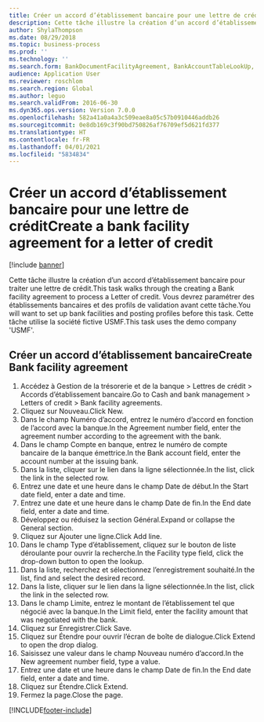 ```yaml
---
title: Créer un accord d’établissement bancaire pour une lettre de crédit
description: Cette tâche illustre la création d’un accord d’établissement bancaire pour traiter une lettre de crédit.
author: ShylaThompson
ms.date: 08/29/2018
ms.topic: business-process
ms.prod: ''
ms.technology: ''
ms.search.form: BankDocumentFacilityAgreement, BankAccountTableLookUp, BankDocumentFacilityAgreementExtension, DefaultDashboard
audience: Application User
ms.reviewer: roschlom
ms.search.region: Global
ms.author: leguo
ms.search.validFrom: 2016-06-30
ms.dyn365.ops.version: Version 7.0.0
ms.openlocfilehash: 582a41a0a4a3c509eae8a05c57b0910446addb26
ms.sourcegitcommit: 0e8db169c3f90bd750826af76709ef5d621fd377
ms.translationtype: HT
ms.contentlocale: fr-FR
ms.lasthandoff: 04/01/2021
ms.locfileid: "5834834"
---
```

# <a name="create-a-bank-facility-agreement-for-a-letter-of-credit"></a><span data-ttu-id="e4d62-103">Créer un accord d’établissement bancaire pour une lettre de crédit</span><span class="sxs-lookup"><span data-stu-id="e4d62-103">Create a bank facility agreement for a letter of credit</span></span>

[!include [banner](../../includes/banner.md)]

<span data-ttu-id="e4d62-104">Cette tâche illustre la création d’un accord d’établissement bancaire pour traiter une lettre de crédit.</span><span class="sxs-lookup"><span data-stu-id="e4d62-104">This task walks through the creating a Bank facility agreement to process a Letter of credit.</span></span> <span data-ttu-id="e4d62-105">Vous devrez paramétrer des établissements bancaires et des profils de validation avant cette tâche.</span><span class="sxs-lookup"><span data-stu-id="e4d62-105">You will want to set up bank facilities and posting profiles before this task.</span></span>  <span data-ttu-id="e4d62-106">Cette tâche utilise la société fictive USMF.</span><span class="sxs-lookup"><span data-stu-id="e4d62-106">This task uses the demo company 'USMF'.</span></span>  


## <a name="create-bank-facility-agreement"></a><span data-ttu-id="e4d62-107">Créer un accord d’établissement bancaire</span><span class="sxs-lookup"><span data-stu-id="e4d62-107">Create Bank facility agreement</span></span>
1. <span data-ttu-id="e4d62-108">Accédez à Gestion de la trésorerie et de la banque > Lettres de crédit > Accords d’établissement bancaire.</span><span class="sxs-lookup"><span data-stu-id="e4d62-108">Go to Cash and bank management > Letters of credit > Bank facility agreements.</span></span>
2. <span data-ttu-id="e4d62-109">Cliquez sur Nouveau.</span><span class="sxs-lookup"><span data-stu-id="e4d62-109">Click New.</span></span>
3. <span data-ttu-id="e4d62-110">Dans le champ Numéro d’accord, entrez le numéro d’accord en fonction de l’accord avec la banque.</span><span class="sxs-lookup"><span data-stu-id="e4d62-110">In the Agreement number field, enter the agreement number according to the agreement with the bank.</span></span>
4. <span data-ttu-id="e4d62-111">Dans le champ Compte en banque, entrez le numéro de compte bancaire de la banque émettrice.</span><span class="sxs-lookup"><span data-stu-id="e4d62-111">In the Bank account field, enter the account number at the issuing bank.</span></span>
5. <span data-ttu-id="e4d62-112">Dans la liste, cliquer sur le lien dans la ligne sélectionnée.</span><span class="sxs-lookup"><span data-stu-id="e4d62-112">In the list, click the link in the selected row.</span></span>
6. <span data-ttu-id="e4d62-113">Entrez une date et une heure dans le champ Date de début.</span><span class="sxs-lookup"><span data-stu-id="e4d62-113">In the Start date field, enter a date and time.</span></span>
7. <span data-ttu-id="e4d62-114">Entrez une date et une heure dans le champ Date de fin.</span><span class="sxs-lookup"><span data-stu-id="e4d62-114">In the End date field, enter a date and time.</span></span>
8. <span data-ttu-id="e4d62-115">Développez ou réduisez la section Général.</span><span class="sxs-lookup"><span data-stu-id="e4d62-115">Expand or collapse the General section.</span></span>
9. <span data-ttu-id="e4d62-116">Cliquez sur Ajouter une ligne.</span><span class="sxs-lookup"><span data-stu-id="e4d62-116">Click Add line.</span></span>
10. <span data-ttu-id="e4d62-117">Dans le champ Type d’établissement, cliquez sur le bouton de liste déroulante pour ouvrir la recherche.</span><span class="sxs-lookup"><span data-stu-id="e4d62-117">In the Facility type field, click the drop-down button to open the lookup.</span></span>
11. <span data-ttu-id="e4d62-118">Dans la liste, recherchez et sélectionnez l’enregistrement souhaité.</span><span class="sxs-lookup"><span data-stu-id="e4d62-118">In the list, find and select the desired record.</span></span>
12. <span data-ttu-id="e4d62-119">Dans la liste, cliquer sur le lien dans la ligne sélectionnée.</span><span class="sxs-lookup"><span data-stu-id="e4d62-119">In the list, click the link in the selected row.</span></span>
13. <span data-ttu-id="e4d62-120">Dans le champ Limite, entrez le montant de l’établissement tel que négocié avec la banque.</span><span class="sxs-lookup"><span data-stu-id="e4d62-120">In the Limit field, enter the facility amount that was negotiated with the bank.</span></span>
14. <span data-ttu-id="e4d62-121">Cliquez sur Enregistrer.</span><span class="sxs-lookup"><span data-stu-id="e4d62-121">Click Save.</span></span>
15. <span data-ttu-id="e4d62-122">Cliquez sur Étendre pour ouvrir l’écran de boîte de dialogue.</span><span class="sxs-lookup"><span data-stu-id="e4d62-122">Click Extend to open the drop dialog.</span></span>
16. <span data-ttu-id="e4d62-123">Saisissez une valeur dans le champ Nouveau numéro d’accord.</span><span class="sxs-lookup"><span data-stu-id="e4d62-123">In the New agreement number field, type a value.</span></span>
17. <span data-ttu-id="e4d62-124">Entrez une date et une heure dans le champ Date de fin.</span><span class="sxs-lookup"><span data-stu-id="e4d62-124">In the End date field, enter a date and time.</span></span>
18. <span data-ttu-id="e4d62-125">Cliquez sur Étendre.</span><span class="sxs-lookup"><span data-stu-id="e4d62-125">Click Extend.</span></span>
19. <span data-ttu-id="e4d62-126">Fermez la page.</span><span class="sxs-lookup"><span data-stu-id="e4d62-126">Close the page.</span></span>



[!INCLUDE[footer-include](../../../includes/footer-banner.md)]